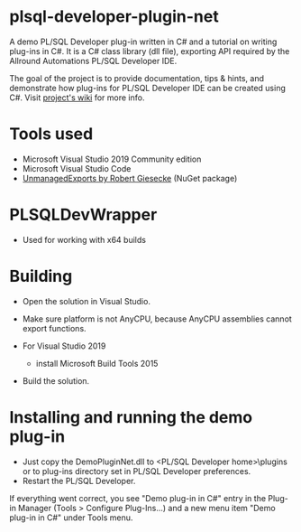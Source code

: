 # plsql-developer-plugin-net
A demo PL/SQL Developer plug-in written in C# and a tutorial on writing plug-ins in C#. It is a C# class library (dll file), exporting API required by the Allround Automations PL/SQL Developer IDE.

The goal of the project is to provide documentation, tips & hints, and demonstrate how plug-ins for PL/SQL Developer IDE can be created using C#. Visit [project's wiki](https://github.com/aniskop/plsql-developer-plugin-net/wiki) for more info.

Tools used
=====
* Microsoft Visual Studio 2019 Community edition
* Microsoft Visual Studio Code
* [UnmanagedExports by Robert Giesecke](https://www.nuget.org/packages/UnmanagedExports) (NuGet package)

PLSQLDevWrapper
====
* Used for working with x64 builds 

Building
====
* Open the solution in Visual Studio.
* Make sure platform is not AnyCPU, because AnyCPU assemblies cannot export functions.
* For Visual Studio 2019
  * install Microsoft Build Tools 2015

* Build the solution.

Installing and running the demo plug-in
==============
* Just copy the DemoPluginNet.dll to <PL/SQL Developer home>\plugins or to plug-ins directory set in PL/SQL Developer preferences.
* Restart the PL/SQL Developer.

If everything went correct, you see "Demo plug-in in C#" entry in the Plug-in Manager (Tools > Configure Plug-Ins...) and a new menu  item "Demo plug-in in C#" under Tools menu.
